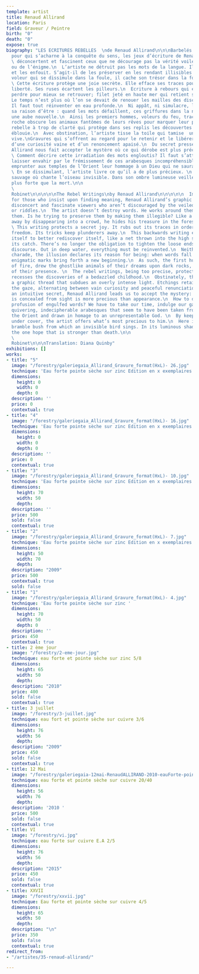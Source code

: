 ```yaml
---
template: artist
title: Renaud Allirand
location: Paris
field: Graveur / Peintre
birth: "0"
death: "0"
expose: true
biography: "LES ECRITURES REBELLES  \nde Renaud Allirand\n\n\nBarbelés infranchissables
  pour qui s’acharne à la conquête du sens, les jeux d’écriture de Renaud Allirand
  \ déconcertent et fascinent ceux que ne décourage pas la vérité voilée du poème
  ou de l’énigme.\n  L’artiste ne détruit pas les mots de la langue. Il les contourne
  et les enfouit. S’agit-il de les préserver en les rendant illisibles ? Comme un
  voleur qui se dissimule dans la foule, il cache son trésor dans la forêt des signes.\n
  \ Cette écriture protège une joie secrète. Elle efface ses traces pour sauver sa
  liberté. Ses ruses écartent les pilleurs.\n  Ecriture à rebours qui exulte de se
  perdre pour mieux se retrouver; filet jeté en haute mer qui retient sa capture.
  Le temps n’est plus où l’on se devait de renouer les mailles des discours galvaudés.
  Il faut tout réinventer en eau profonde.\n  Ni appât, ni simulacre, le leurre proclame
  sa raison d’être : quand les mots défaillent, ces griffures dans la nuit creusent
  une aube nouvelle.\n  Ainsi les premiers hommes, voleurs du feu, traçaient sur la
  roche obscure les animaux fantômes de leurs rêves pour marquer leur passage.\n  Ecriture
  rebelle à trop de clarté qui protège dans ses replis les découvertes de l’enfance
  éblouie.\n  Avec obstination, l’artiste tisse la toile qui tamise  une lumière trop
  vive.\nGravures qui s’offrent au regard pour le retenir et le libérer; alternance
  d’une curiosité vaine et d’un renoncement apaisé.\n  Du secret pressenti, Renaud
  Allirand nous fait accepter le mystère où ce qui dérobe est plus précieux que l’apparence.\n
  \ Comment décrire cette irradiation des mots engloutis? Il faut s’attarder et se
  laisser envahir par le frémissement de ces arabesques incompréhensibles qui semblent
  emprunter aux temples de l’Orient leur hommage à un Dieu qui ne saurait être représenté.\n
  \ En se dissimulant, l’artiste livre ce qu’il a de plus précieux. \n  Voici le roncier
  sauvage où chante l’oiseau invisible. Dans son ombre lumineuse veille l’espérance
  plus forte que la mort.\n\n                                                                                  \n
  \                                                                          Jacques
  Robinet\n\n\n\n\nThe Rebel Writings\nby Renaud Allirand\n\n\n\n\n  Impenetrable
  for those who insist upon finding meaning, Renaud Allirand’s graphic writings both
  disconcert and fascinate viewers who aren’t discouraged by the veiled truth of poems
  or riddles.\n  The artist doesn’t destroy words. He works around them and buries
  them. Is he trying to preserve them by making them illegible? Like a thief who gets
  away by disappearing into a crowd, he hides his treasure in the forest of signs.\n
  \ This writing protects a secret joy. It rubs out its traces in order to save its
  freedom. Its tricks keep plunderers away.\n  This backwards writing exults in losing
  itself to better rediscover itself, like a net thrown into the high seas that retains
  its catch. There’s no longer the obligation to tighten the loose ends of clichéd
  discourse. Out in deep water, everything must be reinvented.\n  Neither bate nor
  charade, the illusion declares its reason for being: when words fall short, these
  enigmatic marks bring forth a new beginning.\n  As such, the first humans, pillagers
  of fire, drew the ghostlike animals of their dreams upon dark rocks, leaving a trace
  of their presence. \n  The rebel writings, being too precise, protect within their
  recesses the discoveries of a bedazzled childhood.\n  Obstinately, the artist spins
  a graphic thread that subdues an overly intense light. Etchings retain and liberate
  the gaze, alternating between vain curiosity and peaceful renunciation.\n  Out of
  an intuitive secret, Renaud Allirand leads us to accept the mystery: that which
  is concealed from sight is more precious than appearance.\n  How to describe this
  profusion of engulfed words? We have to take our time, indulge our gaze in these
  quivering, indecipherable arabesques that seem to have been taken from temples of
  the Orient and drawn in homage to an unrepresentable God. \n  By keeping himself
  under cover, the artist offers what’s most precious to him.\n  Here is the wild
  bramble bush from which an invisible bird sings. In its luminous shadow there lingers
  the one hope that is stronger than death.\n\n                                                                                  \n
  \                                                                          Jacques
  Robinet\n\n\nTranslation: Diana Quinby"
exhibitions: []
works:
- title: "5"
  image: "/forestry/galeriegaia_Allirand_Gravure_format(HxL)- 26.jpg"
  technique: 'Eau forte pointe sèche sur zinc Edition en x exemplaires '
  dimensions:
    height: 0
    width: 0
    depth: 0
  description: ''
  price: 0
  contextual: true
- title: "4"
  image: "/forestry/galeriegaia_Allirand_Gravure_format(HxL)- 16.jpg"
  technique: 'Eau forte pointe sèche sur zinc Edition en x exemplaires '
  dimensions:
    height: 0
    width: 0
    depth: 0
  description: ''
  price: 0
  contextual: true
- title: "3"
  image: "/forestry/galeriegaia_Allirand_Gravure_format(HxL)- 10.jpg"
  technique: 'Eau forte pointe sèche sur zinc Edition en x exemplaires '
  dimensions:
    height: 70
    width: 50
    depth: 
  description: ''
  price: 500
  sold: false
  contextual: true
- title: "2"
  image: "/forestry/galeriegaia_Allirand_Gravure_format(HxL)- 7.jpg"
  technique: 'Eau forte pointe sèche sur zinc Edition en x exemplaires '
  dimensions:
    height: 50
    width: 70
    depth: 
  description: "2009"
  price: 500
  contextual: true
  sold: false
- title: "1"
  image: "/forestry/galeriegaia_Allirand_Gravure_format(HxL)- 4.jpg"
  technique: 'Eau forte pointe sèche sur zinc '
  dimensions:
    height: 70
    width: 50
    depth: 0
  description: ''
  price: 450
  contextual: true
- title: 2 ème jour
  image: "/forestry/2-eme-jour.jpg"
  technique: eau forte et pointe sèche sur zinc 5/8
  dimensions:
    height: 65
    width: 50
    depth: 
  description: "2010"
  price: 400
  sold: false
  contextual: true
- title: 3 juillet
  image: "/forestry/3-juillet.jpg"
  technique: eau fort et pointe sèche sur cuivre 3/6
  dimensions:
    height: 76
    width: 56
    depth: 
  description: "2009"
  price: 450
  sold: false
  contextual: true
- title: 12 Mai
  image: "/forestry/galeriegaia-12mai-RenaudALLIRAND-2010-eauForte-pointeSecheSurCuivre-40x50cm.jpeg"
  technique: eau forte et pointe sèche sur cuivre 20/40
  dimensions:
    height: 56
    width: 76
    depth: 
  description: '2010 '
  price: 500
  sold: false
  contextual: true
- title: VI
  image: "/forestry/vi.jpg"
  technique: eau forte sur cuivre E.A 2/5
  dimensions:
    height: 76
    width: 56
    depth: 
  description: "2015"
  price: 450
  sold: false
  contextual: true
- title: XXVII
  image: "/forestry/xxvii.jpg"
  technique: Eau forte et pointe sèche sur cuivre 4/5
  dimensions:
    height: 65
    width: 50
    depth: 
  description: "\n"
  price: 350
  sold: false
  contextual: true
redirect_from:
- "/artistes/35-renaud-allirand/"

---
```

